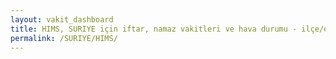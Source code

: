 ```yaml
---
layout: vakit_dashboard
title: HIMS, SURIYE için iftar, namaz vakitleri ve hava durumu - ilçe/eyalet seç
permalink: /SURIYE/HIMS/
---
```


<script type="text/javascript">
  var GLOBAL_COUNTRY = 'SURIYE';
  var GLOBAL_CITY = 'HIMS';
  var GLOBAL_STATE = '';
  var lat = 72;
  var lon = 21;
</script>
